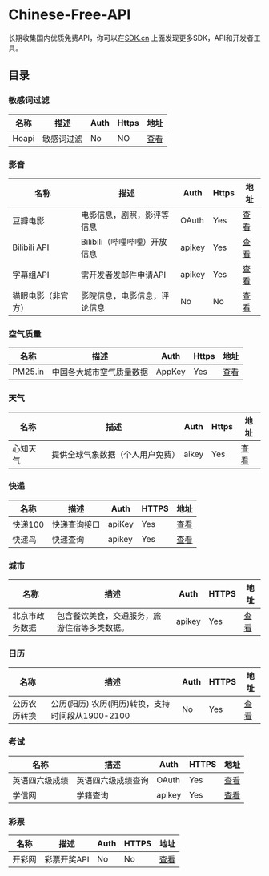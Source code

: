 # Chinese-Free-API
长期收集国内优质免费API，你可以在[SDK.cn](https://sdk.cn) 上面发现更多SDK，API和开发者工具。

## 目录

### 敏感词过滤
|名称|描述|Auth|Https|地址|
|---|---|---|---|---|
|Hoapi|敏感词过滤|No|NO|[查看](http://www.hoapi.com/index.php/Home/Index/demo)|

### 影音
|名称|描述|Auth|Https|地址|
|---|---|---|---|---|
|豆瓣电影|电影信息，剧照，影评等信息|OAuth|Yes|[查看](https://developers.douban.com/wiki/?title=guide)|
|Bilibili API|Bilibili（哔哩哔哩）开放信息|apikey|Yes|[查看](https://github.com/fython/BilibiliAPIDocs)|
|字幕组API|需开发者发邮件申请API|apikey|Yes|[查看](http://www.zimuzu.tv/)|
|猫眼电影（非官方）|影院信息，电影信息，评论信息|No|No|[查看](http://www.jianshu.com/p/9855610eb1d4)|

### 空气质量
|名称|描述|Auth|Https|地址| 
|---|---|---|---|---|
|PM25.in|中国各大城市空气质量数据|AppKey|Yes|[查看](http://www.pm25.in/api_doc)|

### 天气
|名称|描述|Auth|Https|地址| 
|---|---|---|---|---|
|心知天气|提供全球气象数据（个人用户免费）|aikey|Yes|[查看](https://www.seniverse.com/doc)|

### 快递
|名称|描述|Auth|HTTPS|地址|
|---|---|---|---|---|
|快递100| 快递查询接口|apiKey|Yes|[查看](https://www.kuaidi100.com/openapi/applyapi.shtml)|
|快递鸟|快递查询|apikey|Yes|[查看](http://www.kdniao.com/api-track)|

### 城市
|名称|描述|Auth|HTTPS|地址|
|---|---|---|---|---|
|北京市政务数据|包含餐饮美食，交通服务，旅游住宿等多类数据。|apikey|Yes|[查看](http://www.bjdata.gov.cn/jkfb/jkazt/jk_jjjs/index.htm)|

### 日历
|名称|描述|Auth|HTTPS|地址|
|---|---|---|---|---|
|公历农历转换|公历(阳历) 农历(阴历)转换，支持时间段从1900-2100|No|Yes|[查看](https://github.com/isee15/Lunar-Solar-Calendar-Converter)|

### 考试
|名称|描述|Auth|HTTPS|地址|
|---|---|---|---|---|
|英语四六级成绩|英语四六级成绩查询|OAuth|Yes|[查看](https://cet.lenshen.com/)|
|学信网|学籍查询|apikey|Yes|[查看](https://zhaolu1.gitbooks.io/open_platform/content/%E5%AD%A6%E4%BF%A1%E7%BD%91API.html)|

### 彩票
|名称|描述|Auth|HTTPS|地址|
|---|---|---|---|---|
|开彩网|彩票开奖API|No|No|[查看](http://www.opencai.net/apifree/)|




